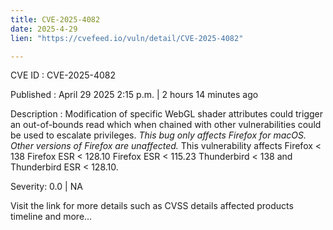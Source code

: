 ```yaml
---
title: CVE-2025-4082
date: 2025-4-29
lien: "https://cvefeed.io/vuln/detail/CVE-2025-4082"

---
```


CVE ID : CVE-2025-4082

Published :  April 29
2025
2:15 p.m. | 2 hours
14 minutes ago

Description : Modification of specific WebGL shader attributes could trigger an out-of-bounds read
which
when chained with other vulnerabilities
could be used to escalate privileges.
*This bug only affects Firefox for macOS. Other versions of Firefox are unaffected.* This vulnerability affects Firefox < 138
Firefox ESR < 128.10
Firefox ESR < 115.23
Thunderbird < 138
and Thunderbird ESR < 128.10.

Severity: 0.0 | NA

Visit the link for more details
such as CVSS details
affected products
timeline
and more...
